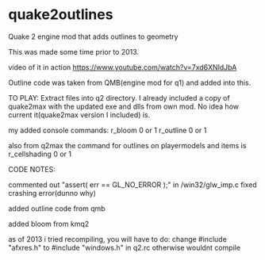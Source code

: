 # quake2outlines
Quake 2 engine mod that adds outlines to geometry

This was made some time prior to 2013.

video of it in action
https://www.youtube.com/watch?v=7xd6XNldJbA

Outline code was taken from QMB(engine mod for q1) and added into this. 

TO PLAY:
Extract files into q2 directory. I already included a copy of quake2max with the updated exe and dlls from own mod. No idea how current it(quake2max version I included) is.

my added console commands:
r_bloom 0 or 1
r_outline 0 or 1

also from q2max the command for outlines on playermodels and items is
r_cellshading 0 or 1

CODE NOTES:

commented out 	"assert( err == GL_NO_ERROR );" in /win32/glw_imp.c fixed crashing error(dunno why)

added outline code from qmb

added bloom from kmq2

as of 2013 i tried recompiling, you will have to do:
change
#include "afxres.h"
to
#include "windows.h"
in q2.rc
otherwise wouldnt compile

